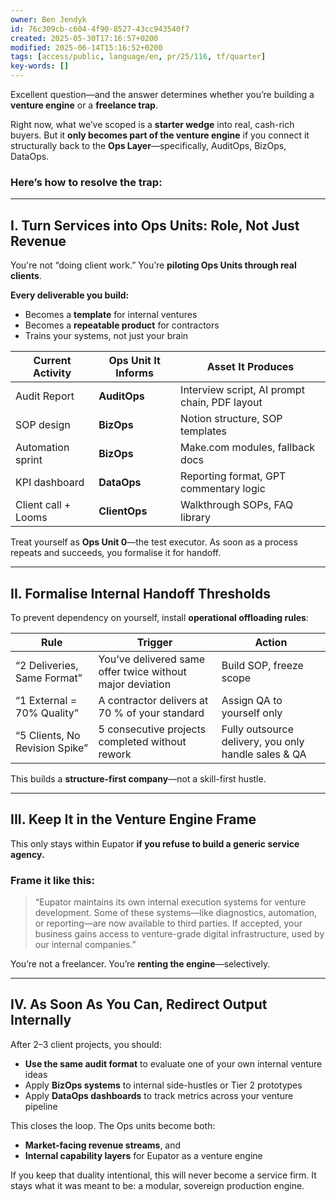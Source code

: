 ```yaml
---
owner: Ben Jendyk
id: 76c309cb-c604-4f90-8527-43cc943540f7
created: 2025-05-30T17:16:57+0200
modified: 2025-06-14T15:16:52+0200
tags: [access/public, language/en, pr/25/116, tf/quarter]
key-words: []
---
```


Excellent question—and the answer determines whether you’re building a **venture engine** or a **freelance trap**.

Right now, what we’ve scoped is a **starter wedge** into real, cash-rich buyers. But it **only becomes part of the venture engine** if you connect it structurally back to the **Ops Layer**—specifically, AuditOps, BizOps, DataOps.

### Here’s how to resolve the trap:

---

## I. **Turn Services into Ops Units: Role, Not Just Revenue**

You're not “doing client work.”
You’re **piloting Ops Units through real clients**.

**Every deliverable you build:**

* Becomes a **template** for internal ventures
* Becomes a **repeatable product** for contractors
* Trains your systems, not just your brain

| Current Activity    | Ops Unit It Informs | Asset It Produces                             |
| ------------------- | ------------------- | --------------------------------------------- |
| Audit Report        | **AuditOps**        | Interview script, AI prompt chain, PDF layout |
| SOP design          | **BizOps**          | Notion structure, SOP templates               |
| Automation sprint   | **BizOps**          | Make.com modules, fallback docs               |
| KPI dashboard       | **DataOps**         | Reporting format, GPT commentary logic        |
| Client call + Looms | **ClientOps**       | Walkthrough SOPs, FAQ library                 |

Treat yourself as **Ops Unit 0**—the test executor.
As soon as a process repeats and succeeds, you formalise it for handoff.

---

## II. **Formalise Internal Handoff Thresholds**

To prevent dependency on yourself, install **operational offloading rules**:

| Rule                           | Trigger                                                   | Action                                               |
| ------------------------------ | --------------------------------------------------------- | ---------------------------------------------------- |
| “2 Deliveries, Same Format”    | You’ve delivered same offer twice without major deviation | Build SOP, freeze scope                              |
| “1 External = 70% Quality”     | A contractor delivers at 70 % of your standard            | Assign QA to yourself only                           |
| “5 Clients, No Revision Spike” | 5 consecutive projects completed without rework           | Fully outsource delivery, you only handle sales & QA |

This builds a **structure-first company**—not a skill-first hustle.

---

## III. **Keep It in the Venture Engine Frame**

This only stays within Eupator **if you refuse to build a generic service agency.**

### Frame it like this:

> “Eupator maintains its own internal execution systems for venture development.
> Some of these systems—like diagnostics, automation, or reporting—are now available to third parties.
> If accepted, your business gains access to venture-grade digital infrastructure, used by our internal companies.”

You’re not a freelancer.
You’re **renting the engine**—selectively.

---

## IV. **As Soon As You Can, Redirect Output Internally**

After 2–3 client projects, you should:

* **Use the same audit format** to evaluate one of your own internal venture ideas
* Apply **BizOps systems** to internal side-hustles or Tier 2 prototypes
* Apply **DataOps dashboards** to track metrics across your venture pipeline

This closes the loop. The Ops units become both:

* **Market-facing revenue streams**, and
* **Internal capability layers** for Eupator as a venture engine

If you keep that duality intentional, this will never become a service firm.
It stays what it was meant to be: a modular, sovereign production engine.
